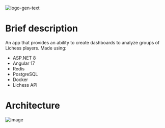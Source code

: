 ![logo-gen-text](https://github.com/AleksanderNekr/LichessAnalyzer/assets/59678267/d850e50d-d5e9-46a2-bccd-67c17e572065)
# Brief description
An app that provides an ability to create dashboards to analyze groups of Lichess players.
Made using:
- ASP.NET 8
- Angular 17
- Redis
- PostgreSQL
- Docker
- Lichess API
# Architecture
![image](https://github.com/AleksanderNekr/LichessAnalyzer/assets/59678267/dbdd9f2c-688f-4e18-ab60-b59bf046a57a)
